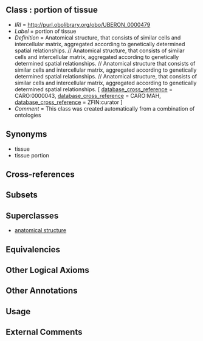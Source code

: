 
## Class : portion of tissue

 * *IRI* = http://purl.obolibrary.org/obo/UBERON_0000479
 * *Label* = portion of tissue
 * *Definition* = Anatomical structure, that consists of similar cells and intercellular matrix, aggregated according to genetically determined spatial relationships. // Anatomical structure, that consists of similar cells and intercellular matrix, aggregated according to genetically determined spatial relationships. // Anatomical structure that consists of similar cells and intercellular matrix, aggregated according to genetically determined spatial relationships. // Anatomical structure, that consists of similar cells and intercellular matrix, aggregated according to genetically determined spatial relationships. [ [database_cross_reference](../../ef/oboInOwl#hasDbXref.md) = CARO:0000043, [database_cross_reference](../../ef/oboInOwl#hasDbXref.md) = CARO:MAH, [database_cross_reference](../../ef/oboInOwl#hasDbXref.md) = ZFIN:curator ]
 * *Comment* = This class was created automatically from a combination of ontologies

## Synonyms

 * tissue
 * tissue portion

## Cross-references


## Subsets


## Superclasses

 * [anatomical structure](../../UBERON/61/UBERON_0000061.md)

## Equivalencies


## Other Logical Axioms


## Other Annotations


## Usage


## External Comments

